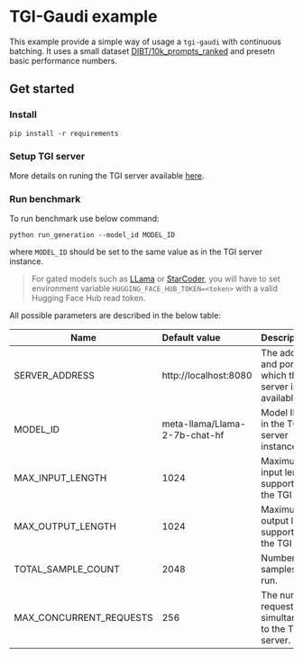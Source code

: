 # TGI-Gaudi example

This example provide a simple way of usage a `tgi-gaudi` with continuous batching. It uses a small dataset [DIBT/10k_prompts_ranked](https://huggingface.co/datasets/DIBT/10k_prompts_ranked) and presetn basic performance numbers.

## Get started

### Install

```
pip install -r requirements
```

### Setup TGI server

More details on runing the TGI server available [here](https://github.com/kdamaszk/tgi-gaudi/blob/habana-main/README.md#running-tgi-on-gaudi).

### Run benchmark

To run benchmark use below command:

```
python run_generation --model_id MODEL_ID
```
where `MODEL_ID` should be set to the same value as in the TGI server instance.
> For gated models such as [LLama](https://huggingface.co/meta-llama) or [StarCoder](https://huggingface.co/bigcode/starcoder), you will have to set environment variable `HUGGING_FACE_HUB_TOKEN=<token>` with a valid Hugging Face Hub read token.

All possible parameters are described in the below table:
<div align="left">

| Name                      | Default value                 | Description                                                   |
| ------------------------- | :---------------------------- | :------------------------------------------------------------ |
| SERVER_ADDRESS            | http://localhost:8080         | The address and port at which the TGI server is available.    |
| MODEL_ID                  | meta-llama/Llama-2-7b-chat-hf | Model ID used in the TGI server instance.                     |
| MAX_INPUT_LENGTH          | 1024                          | Maximum input length supported by the TGI server.             |
| MAX_OUTPUT_LENGTH         | 1024                          | Maximum output length supported by the TGI server.            |
| TOTAL_SAMPLE_COUNT        | 2048                          | Number of samples to run.                                     |
| MAX_CONCURRENT_REQUESTS   | 256                           | The number of requests sent simultaneously to the TGI server. |

</div>